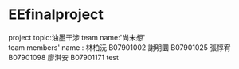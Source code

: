 # EEfinalproject
project topic:油墨干涉
team name:'尚未想'  
team members' name :
林柏沅 B07901002
謝明圜 B07901025
張惇宥 B07901098
廖淇安 B07901171
test